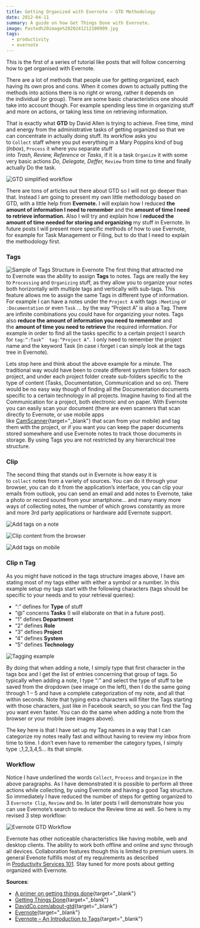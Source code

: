 ```yaml
---
title: Getting Organized with Evernote – GTD Methodology
date: 2012-04-11
summary: A guide on how Get Things Done with Evernote.
image: Pasted%20image%2020241212100909.jpg
tags:
  - productivity
  - evernote
---
```

This is the first of a series of tutorial like posts that will follow concerning how to get organised with Evernote.

There are a lot of methods that people use for getting organized, each having its own pros and cons. When it comes down to actually putting the methods into actions there is no right or wrong, rather it depends on the individual (or group). There are some basic characteristics one should take into account though. For example spending less time in organizing stuff and more on actions, or taking less time on retrieving information.

That is exactly what **GTD** by David Allen is trying to achieve. Free time, mind and energy from the administrative tasks of getting organized so that we can concentrate in actually doing stuff. Its workflow asks you to `Collect` staff where you put everything in a Mary Poppins kind of bug (_Inbox_), `Process` it where you separate stuff into _Trash, Review, Reference_ or _Tasks_, if it is a task `Organize` it with some very basic actions _Do, Delegate, Deffer,_ `Review` from time to time and finally actually Do the task.

![GTD simplified workflow](../../img/Pasted%20image%2020241212100938.jpg)

There are tons of articles out there about GTD so I will not go deeper than that. Instead I am going to present my own little methodology based on GTD, with a little help from **Evernote.** I will explain how I reduced **the amount of information I need to remember** and the **amount of time I need to retrieve information.** Also I will try and explain how I **reduced the amount of time needed for storing and organizing** my stuff in Evernote. In future posts I will present more specific methods of how to use Evernote, for example for Task Management or Filing, but to do that I need to explain the methodology first.  

### Tags

![Sample of Tags Structure in Evernote](../../img/Pasted%20image%2020241212101018.jpg)
The first thing that attracted me to Evernote was the ability to assign **Tags** to notes. Tags are really the key to `Processing` and `Organizing` stuff, as they allow you to organize your notes both horizontally with multiple tags and vertically with sub-tags. This feature allows me to assign the same Tags in different type of information. For example I can have a notes under the `Project A` with tags `:Meeting` or `:Documentation` or even `Task` … by the way “Project A” is also a Tag. There are infinite combinations you could have for organizing your notes. Tags also **reduce the amount of information you need to remember** and the **amount of time you need to retrieve** the required information. For example in order to find all the tasks specific to a certain project I search for `tag:”:Task”  tag:”Project A”`.  I only need to remember the project name and the keyword Task (in case i forget i can simply look at the tags tree in Evernote).

Lets stop here and think about the above example for a minute. The traditional way would have been to create different system folders for each project, and under each project folder create sub-folders specific to the type of content (Tasks, Documentation, Communication and so on). There would be no easy way though of finding all the Documentation documents specific to a certain technology in all projects. Imagine having to find all the Communication for a project, both electronic and on paper. With Evernote you can easily scan your document (there are even scanners that scan directly to Evernote, or use mobile apps like [CamScanner](https://play.google.com/store/apps/details?id=com.intsig.camscanner&hl=en "CamScanner for android"){target="_blank"} that scan from your mobile) and tag them with the project, or if you want you can keep the paper documents stored somewhere and use Evernote notes to track those documents in storage. By using Tags you are not restricted by any hierarchical tree structure.
### Clip

The second thing that stands out in Evernote is how easy it is to `collect` notes from a variety of sources. You can do it through your browser, you can do it from the application’s interface, you can clip your emails from outlook, you can send an email and add notes to Evernote, take a photo or record sound from your smartphone… and many many more ways of collecting notes, the number of which grows constantly as more and more 3rd party applications or hardware add Evernote support.

![Add tags on a note](../../img/Pasted%20image%2020241212101231.jpg)

![Clip content from the browser](../../img/Pasted%20image%2020241212101305.jpg)

![Add tags on mobile](../../img/Pasted%20image%2020241212101335.jpg)

### Clip n Tag

As you might have noticed in the tags structure images above, I have am stating most of my tags either with either a symbol or a number. In this example setup my tags start with the following characters (tags should be specific to your needs and to your retrieval queries):

- “:” defines for **Type** of stuff
- “@” concerns **Tasks** (I will elaborate on that in a future post).
- “1” defines **Department**
- “2” defines **Role**
- “3” defines **Project**
- “4” defines **System**
- “5” defines **Technology**

![Tagging example](../../img/Pasted%20image%2020241212101419.jpg)

By doing that when adding a note, I simply type that first character in the tags box and I get the list of entries concerning that group of tags. So typically when adding a note, I type “:” and select the type of stuff to be saved from the dropdown (see image on the left), then I do the same going through 1 – 5 and have a complete categorization of my note, and all that within seconds. Note that typing extra characters will filter the Tags starting with those characters, just like in Facebook search, so you can find the Tag you want even faster. You can do the same when adding a note from the browser or your mobile (see images above).

The key here is that I have set up my Tag names in a way that I can categorize my notes really fast and without having to review my inbox from time to time. I don’t even have to remember the category types, I simply type :,1,2,3,4,5… its that simple.

### Workflow

Notice I have underlined the words `Collect`, `Process` and `Organize` in the above paragraphs. As I have demonstrated it is possible to perform all three actions while collecting, by using Evernote and having a good Tag structure. So immediately I have reduced the number of steps for getting organized to 3 `Evernote Clip`, `Review` and `Do`. In later posts I will demonstrate how you can use Evernote’s search to reduce the Review time as well. So here is my revised 3 step workflow:

![Evernote GTD Workflow](../../img/Pasted%20image%2020241212101518.jpg)

Evernote has other noticeable characteristics like having mobile, web and desktop clients. The ability to work both offline and online and sync through all devices. Collaboration features though this is limited to premium users. In general Evenote fulfills most of my requirements as described in [Productivity Services 101](../productivity-services-101/). Stay tuned for more posts about getting organized with Evernote.

**Sources**:
- [A primer on getting things done](http://7pproductions.com/blog/2008/02/18/a-primer-on-getting-things-done/){target="_blank"}
- [Getting Things Done](http://en.wikipedia.org/wiki/Getting_Things_Done){target="_blank"}
- [DavidCo.com/about-gtd](http://www.davidco.com/about-gtd){target="_blank"}
- [Evernote](https://www.evernote.com/){target="_blank"}
- [Evernote – An Introduction to Tags](https://support.evernote.com/link/portal/16051/16058/Article/623/An-Introduction-to-Tags){target="_blank"}